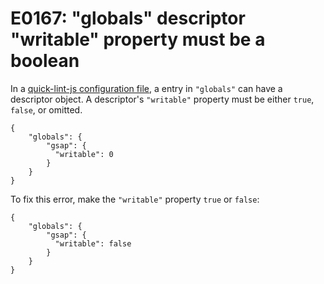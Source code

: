 # E0167: "globals" descriptor "writable" property must be a boolean

In a [quick-lint-js configuration file][], a entry in `"globals"` can have a
descriptor object. A descriptor's `"writable"` property must be either `true`,
`false`, or omitted.

```quick-lint-js.config
{
    "globals": {
        "gsap": {
          "writable": 0
        }
    }
}
```

To fix this error, make the `"writable"` property `true` or `false`:

```quick-lint-js.config
{
    "globals": {
        "gsap": {
          "writable": false
        }
    }
}
```

[quick-lint-js configuration file]: https://quick-lint-js.com/config/

